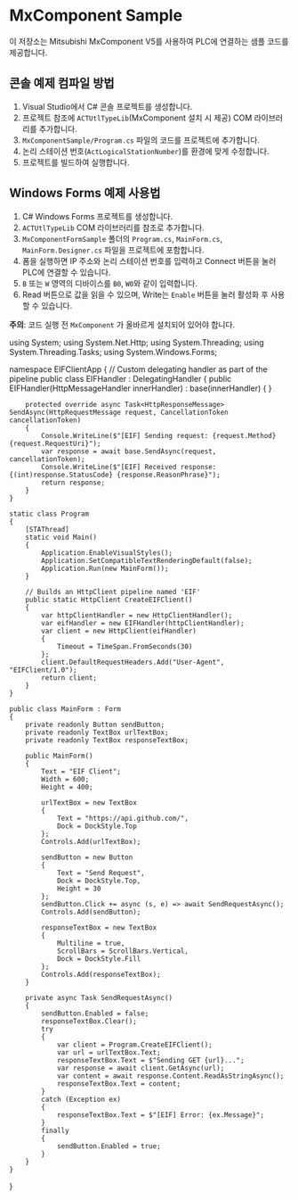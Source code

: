 # MxComponent Sample

이 저장소는 Mitsubishi MxComponent V5를 사용하여 PLC에 연결하는 샘플 코드를 제공합니다.

## 콘솔 예제 컴파일 방법

1. Visual Studio에서 C# 콘솔 프로젝트를 생성합니다.
2. 프로젝트 참조에 `ACTUtlTypeLib`(MxComponent 설치 시 제공) COM 라이브러리를 추가합니다.
3. `MxComponentSample/Program.cs` 파일의 코드를 프로젝트에 추가합니다.
4. 논리 스테이션 번호(`ActLogicalStationNumber`)를 환경에 맞게 수정합니다.
5. 프로젝트를 빌드하여 실행합니다.

## Windows Forms 예제 사용법

1. C# Windows Forms 프로젝트를 생성합니다.
2. `ACTUtlTypeLib` COM 라이브러리를 참조로 추가합니다.
3. `MxComponentFormSample` 폴더의 `Program.cs`, `MainForm.cs`, `MainForm.Designer.cs` 파일을 프로젝트에 포함합니다.
4. 폼을 실행하면 IP 주소와 논리 스테이션 번호를 입력하고 Connect 버튼을 눌러 PLC에 연결할 수 있습니다.
5. `B` 또는 `W` 영역의 디바이스를 `B0`, `W0`와 같이 입력합니다.
6. Read 버튼으로 값을 읽을 수 있으며, Write는 `Enable` 버튼을 눌러 활성화 후 사용할 수 있습니다.

**주의**: 코드 실행 전 `MxComponent` 가 올바르게 설치되어 있어야 합니다.


using System;
using System.Net.Http;
using System.Threading;
using System.Threading.Tasks;
using System.Windows.Forms;

namespace EIFClientApp
{
    // Custom delegating handler as part of the pipeline
    public class EIFHandler : DelegatingHandler
    {
        public EIFHandler(HttpMessageHandler innerHandler) : base(innerHandler) { }

        protected override async Task<HttpResponseMessage> SendAsync(HttpRequestMessage request, CancellationToken cancellationToken)
        {
            Console.WriteLine($"[EIF] Sending request: {request.Method} {request.RequestUri}");
            var response = await base.SendAsync(request, cancellationToken);
            Console.WriteLine($"[EIF] Received response: {(int)response.StatusCode} {response.ReasonPhrase}");
            return response;
        }
    }

    static class Program
    {
        [STAThread]
        static void Main()
        {
            Application.EnableVisualStyles();
            Application.SetCompatibleTextRenderingDefault(false);
            Application.Run(new MainForm());
        }

        // Builds an HttpClient pipeline named 'EIF'
        public static HttpClient CreateEIFClient()
        {
            var httpClientHandler = new HttpClientHandler();
            var eifHandler = new EIFHandler(httpClientHandler);
            var client = new HttpClient(eifHandler)
            {
                Timeout = TimeSpan.FromSeconds(30)
            };
            client.DefaultRequestHeaders.Add("User-Agent", "EIFClient/1.0");
            return client;
        }
    }

    public class MainForm : Form
    {
        private readonly Button sendButton;
        private readonly TextBox urlTextBox;
        private readonly TextBox responseTextBox;

        public MainForm()
        {
            Text = "EIF Client";
            Width = 600;
            Height = 400;

            urlTextBox = new TextBox
            {
                Text = "https://api.github.com/",
                Dock = DockStyle.Top
            };
            Controls.Add(urlTextBox);

            sendButton = new Button
            {
                Text = "Send Request",
                Dock = DockStyle.Top,
                Height = 30
            };
            sendButton.Click += async (s, e) => await SendRequestAsync();
            Controls.Add(sendButton);

            responseTextBox = new TextBox
            {
                Multiline = true,
                ScrollBars = ScrollBars.Vertical,
                Dock = DockStyle.Fill
            };
            Controls.Add(responseTextBox);
        }

        private async Task SendRequestAsync()
        {
            sendButton.Enabled = false;
            responseTextBox.Clear();
            try
            {
                var client = Program.CreateEIFClient();
                var url = urlTextBox.Text;
                responseTextBox.Text = $"Sending GET {url}...";
                var response = await client.GetAsync(url);
                var content = await response.Content.ReadAsStringAsync();
                responseTextBox.Text = content;
            }
            catch (Exception ex)
            {
                responseTextBox.Text = $"[EIF] Error: {ex.Message}";
            }
            finally
            {
                sendButton.Enabled = true;
            }
        }
    }
}
